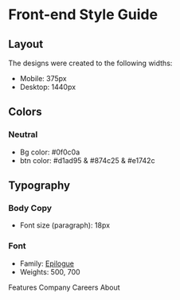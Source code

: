 # Front-end Style Guide

## Layout

The designs were created to the following widths:

- Mobile: 375px
- Desktop: 1440px

## Colors

### Neutral

- Bg color: #0f0c0a 
- btn color: #d1ad95 & #874c25 & #e1742c


## Typography

### Body Copy

- Font size (paragraph): 18px

### Font

- Family: [Epilogue](https://fonts.google.com/specimen/Epilogue)
- Weights: 500, 700

Features Company Careers About